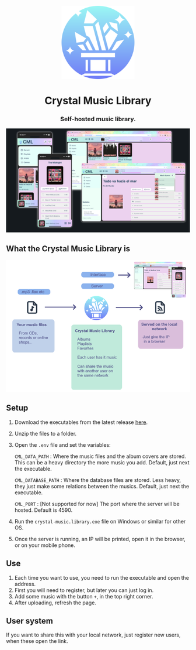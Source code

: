 <p align="center">
    <img src="CrazyMusicLibrary\src\assets\logo.svg"  alt="drawing"  width="200"/>
<p>
<h1 align="center">Crystal Music Library</h3>
<h3 align="center">Self-hosted music library.</h3>


![alt text](./GitBanner_trans.png "The Crystal Music Library is hosted on your laptop, and avaliable in the local network.")

## What the Crystal Music Library is
<p align="center">
<img src="HowTo.png"  alt="drawing"  width="600"/>
</p>

## Setup

1. Download the executables from the latest release [here](https://github.com/Tamwyn001/CrystalMusicLibrary/releases/tag/v1.0.0).
2. Unzip the files to a folder.
3. Open the ```.env``` file and set the variables:

    ```CML_DATA_PATH``` : Where the music files and the album covers are stored. This can be a heavy directory the more music you add. Default, just next the executable.

    ```CML_DATABASE_PATH``` : Where the database files are stored. Less heavy, they just make some relations between the musics.
    Default, just next the executable.

    ```CML_PORT``` : [Not supported for now] The port where the server will be hosted. Default is 4590. 

4. Run the ```crystal-music.library.exe``` file on Windows or similar for other OS.
5. Once the server is running, an IP will be printed, open it in the browser, or on your mobile phone.


## Use
1. Each time you want to use, you need to run the executable and open the address.
2. First you will need to register, but later you can just log in.
3. Add some music with the button ```+```, in the top right corner.
4. After uploading, refresh the page. 


## User system
If you want to share this with your local network, just register new users, when these open the link.
